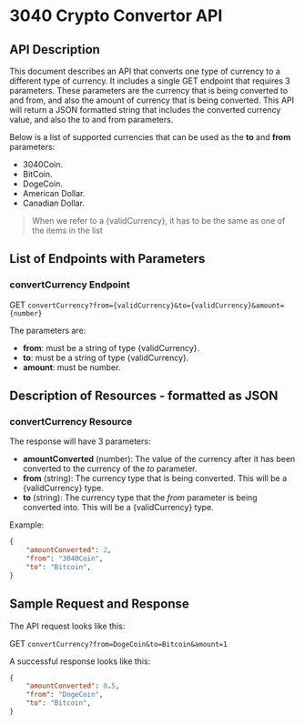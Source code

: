 # 3040 Crypto Convertor API

## API Description

This document describes an API that converts one type of currency to a different type of currency. It includes a single GET endpoint that requires 3 parameters. These parameters are the currency that is being converted to and from, and also the amount of currency that is being converted. This API will return a JSON formatted string that includes the converted currency value, and also the to and from parameters.

Below is a list of supported currencies that can be used as the **to** and **from** parameters:

- 3040Coin.
- BitCoin.
- DogeCoin.
- American Dollar.
- Canadian Dollar.

> When we refer to a {validCurrency}, it has to be the same as one of the items in the list

## List of Endpoints with Parameters

### convertCurrency Endpoint

GET `convertCurrency?from={validCurrency}&to={validCurrency}&amount={number}`

The parameters are:

- **from**: must be a string of type {validCurrency}.
- **to**: must be a string of type {validCurrency}.
- **amount**: must be number.

## Description of Resources - formatted as JSON

### convertCurrency Resource

The response will have 3 parameters:

- **amountConverted** (number): The value of the currency after it has been converted to the currency of the *to* parameter.
- **from** (string): The currency type that is being converted. This will be a {validCurrency} type.
- **to** (string): The currency type that the *from* parameter is being converted into. This will be a {validCurrency} type.

Example:

```JSON
{
    "amountConverted": 2,
    "from": "3040Coin",
    "to": "Bitcoin",
}
```

## Sample Request and Response

The API request looks like this:

GET `convertCurrency?from=DogeCoin&to=Bitcoin&amount=1`

A successful response looks like this:

```JSON
{
    "amountConverted": 0.5,
    "from": "DogeCoin",
    "to": "Bitcoin",
}
```
